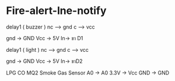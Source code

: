 # Fire-alert-lne-notify

delay1 ( buzzer )
nc --> gnd
c --> vcc

gnd -> GND
Vcc -> 5V
In-> ขา D1

delay1 ( light ) 
nc --> gnd
c --> vcc

gnd -> GND
Vcc -> 5V
In-> ขาD2

LPG CO MQ2 Smoke Gas Sensor
A0 -> A0
3.3V -> Vcc
GND -> GND
